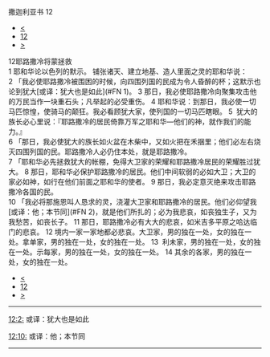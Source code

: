﻿





 撒迦利亚书 12




* [<](bible/ZEC11.md)
* [12](bible/ZEC.md)
* [>](bible/ZEC13.md)



 
12耶路撒冷将蒙拯救  
1 耶和华论以色列的默示。 铺张诸天、建立地基、造人里面之灵的耶和华说： 
2 「我必使耶路撒冷被围困的时候，向四围列国的民成为令人昏醉的杯；这默示也论到犹大[或译：犹大也是如此](#FN
1)。 
3 那日，我必使耶路撒冷向聚集攻击他的万民当作一块重石头；凡举起的必受重伤。 
4 耶和华说：到那日，我必使一切马匹惊惶，使骑马的颠狂。我必看顾犹大家，使列国的一切马匹瞎眼。 
5  犹大的族长必心里说：『耶路撒冷的居民倚靠万军之耶和华—他们的神，就作我们的能力。』  
6 「那日，我必使犹大的族长如火盆在木柴中，又如火把在禾捆里；他们必左右烧灭四围列国的民。耶路撒冷人必仍住本处，就是耶路撒冷。  
7 「耶和华必先拯救犹大的帐棚，免得大卫家的荣耀和耶路撒冷居民的荣耀胜过犹大。 
8 那日，耶和华必保护耶路撒冷的居民。他们中间软弱的必如大卫；大卫的家必如神，如行在他们前面之耶和华的使者。 
9 那日，我必定意灭绝来攻击耶路撒冷各国的民。  
10 「我必将那施恩叫人恳求的灵，浇灌大卫家和耶路撒冷的居民。他们必仰望我[或译：他；本节同](#FN
2)，就是他们所扎的；必为我悲哀，如丧独生子，又为我愁苦，如丧长子。 
11 那日，耶路撒冷必有大大的悲哀，如米吉多平原之哈达临门的悲哀。 
12 境内一家一家地都必悲哀。大卫家，男的独在一处，女的独在一处。拿单家，男的独在一处，女的独在一处。 
13  利未家，男的独在一处，女的独在一处。示每家，男的独在一处，女的独在一处。 
14 其余的各家，男的独在一处，女的独在一处。 
* [<](bible/ZEC11.md)
* [12](bible/ZEC.md)
* [>](bible/ZEC13.md)





---


[12:2:](#V2)
或译：犹大也是如此


[12:10:](#V10)
或译：他；本节同




---









